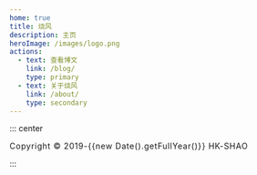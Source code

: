 ```yaml
---
home: true
title: 烧风
description: 主页
heroImage: /images/logo.png
actions:
  - text: 查看博文
    link: /blog/
    type: primary
  - text: 关于烧风
    link: /about/
    type: secondary
---
```



::: center

<footer class="footer" style="letter-spacing: 0.05rem;">Copyright © 2019-{{new Date().getFullYear()}} HK-SHAO</footer>

:::